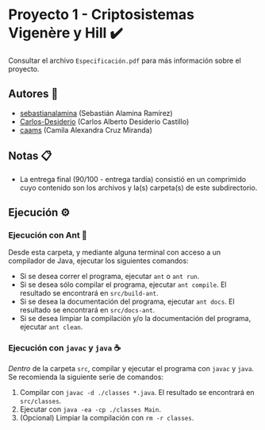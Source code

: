 # Proyecto 1 - Criptosistemas Vigenère y Hill :heavy_check_mark:

Consultar el archivo `Especificación.pdf` para más información sobre el proyecto.

## Autores :busts_in_silhouette:

- [sebastianalamina](https://github.com/sebastianalamina) (Sebastián Alamina Ramírez)
- [Carlos-Desiderio](https://github.com/Carlos-Desiderio) (Carlos Alberto Desiderio Castillo)
- [caams](https://github.com/caams) (Camila Alexandra Cruz Miranda)

## Notas :clipboard:

- La entrega final (90/100 - entrega tardía) consistió en un comprimido cuyo contenido son los archivos y la(s) carpeta(s) de este subdirectorio.

## Ejecución :gear:

### Ejecución con Ant :ant:

Desde esta carpeta, y mediante alguna terminal con acceso a un compilador de Java, ejecutar los siguientes comandos:
- Si se desea correr el programa, ejecutar `ant` o `ant run`.
- Si se desea sólo compilar el programa, ejecutar `ant compile`. El resultado se encontrará en `src/build-ant`.
- Si se desea la documentación del programa, ejecutar `ant docs`. El resultado se encontrará en `src/docs-ant`.
- Si se desea limpiar la compilación y/o la documentación del programa, ejecutar `ant clean`.

### Ejecución con `javac` y `java` :coffee:

*Dentro* de la carpeta `src`, compilar y ejecutar el programa con `javac` y `java`. Se recomienda la siguiente serie de comandos:
1. Compilar con `javac -d ./classes *.java`. El resultado se encontrará en `src/classes`.
2. Ejecutar con `java -ea -cp ./classes Main`.
3. (Opcional) Limpiar la compilación con `rm -r classes`.
